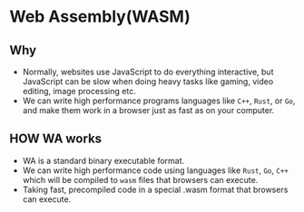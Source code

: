 # Web Assembly(WASM)

## Why

- Normally, websites use JavaScript to do everything interactive, but JavaScript can be slow when doing heavy tasks like gaming, video editing, image processing etc.
- We can write high performance programs languages like `C++`, `Rust`, or `Go`, and make them work in a browser just as fast as on your computer.

## HOW WA works

- WA is a standard binary executable format.
- We can write high performance code using languages like `Rust`, `Go`, `C++` which will be compiled to `wasm` files that browsers can execute.
- Taking fast, precompiled code in a special .wasm format that browsers can execute.

